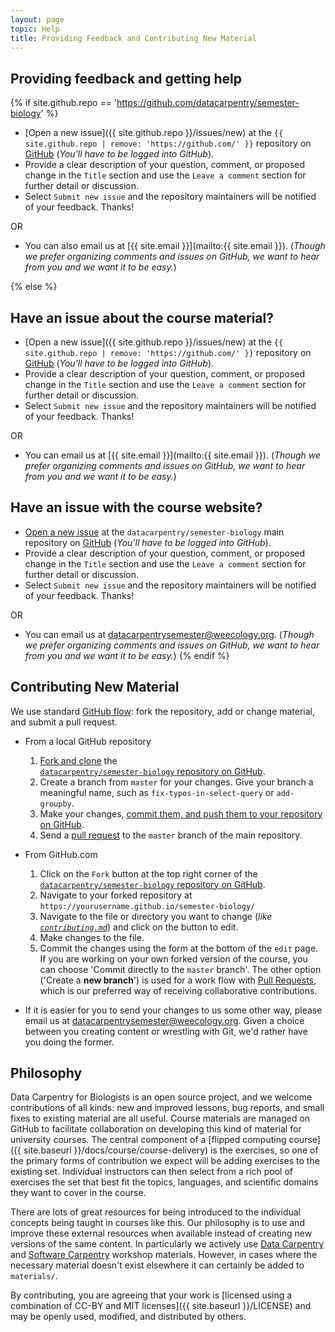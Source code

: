 ```yaml
---
layout: page
topic: Help
title: Providing Feedback and Contributing New Material
---
```


## Providing feedback and getting help

{% if site.github.repo == 'https://github.com/datacarpentry/semester-biology' %}
- [Open a new issue]({{ site.github.repo }}/issues/new) at the `{{ site.github.repo | remove: 'https://github.com/' }}` repository on [GitHub](http://github.com) (*You'll have to be logged into GitHub*).
- Provide a clear description of your question, comment, or proposed change in 
the `Title` section and use the `Leave a comment` section for further detail or discussion. 
- Select `Submit new issue` and the repository maintainers will be notified of your feedback. Thanks!

OR

- You can also email us at [{{ site.email }}](mailto:{{ site.email }}). (*Though we prefer organizing comments and issues on GitHub, we want to hear from you and we want it to be easy.*)

{% else %}

## Have an issue about the course material?

- [Open a new issue]({{ site.github.repo }}/issues/new) at the `{{ site.github.repo | remove: 'https://github.com/' }}` repository on [GitHub](http://github.com) (*You'll have to be logged into GitHub*).
- Provide a clear description of your question, comment, or proposed change in 
the `Title` section and use the `Leave a comment` section for further detail or discussion. 
- Select `Submit new issue` and the repository maintainers will be notified of your feedback. Thanks!

OR

- You can email us at [{{ site.email }}](mailto:{{ site.email }}). (*Though we prefer organizing comments and issues on GitHub, we want to hear from you and we want it to be easy.*)

## Have an issue with the course website?

- [Open a new issue](https://github.com/datacarpentry/semester-biology/issues/new) at the `datacarpentry/semester-biology` main repository on [GitHub](http://github.com) (*You'll have to be logged into GitHub*).
- Provide a clear description of your question, comment, or proposed change in 
the `Title` section and use the `Leave a comment` section for further detail or discussion. 
- Select `Submit new issue` and the repository maintainers will be notified of your feedback. Thanks!

OR

- You can email us at [datacarpentrysemester@weecology.org](mailto:datacarpentrysemester@weecology.org). (*Though we prefer organizing comments and issues on GitHub, we want to hear from you and we want it to be easy.*)
{% endif %}

## Contributing New Material

We use standard [GitHub flow](https://guides.github.com/introduction/flow/):
fork the repository, add or change material, and submit a pull request.

- From a local GitHub repository 
   1. [Fork and clone](https://help.github.com/articles/fork-a-repo/) the  
[`datacarpentry/semester-biology` repository on GitHub](https://github.com/datacarpentry/semester-biology).
   2. Create a branch from `master` for your changes. Give your branch a 
      meaningful name, such as `fix-typos-in-select-query` or `add-groupby`.
   4. Make your changes, [commit them, and push them to your repository on  GitHub](https://help.github.com/articles/create-a-repo/#commit-your-first-change).
   5.  Send a [pull request](https://help.github.com/articles/using-pull-requests/) to the `master` branch of the main repository.

- From GitHub.com
   1. Click on the `Fork` button at the top right corner of the [`datacarpentry/semester-biology` repository on GitHub](https://github.com/datacarpentry/semester-biology).
   2. Navigate to your forked repository at `https://yourusername.github.io/semester-biology/`
   3. Navigate to the file or directory you want to change (*like [`contributing.md`](https://github.com/datacarpentry/semester-biology/blob/master/docs/course/contributing.md)*) and click on the <i class="fa fa-pencil"></i> button to edit. 
   4. Make changes to the file.
   5. Commit the changes using the form at the bottom of the `edit` page. If you are working on your own forked version of the course, you can choose 'Commit directly to the `master` branch'. The other option ('Create a **new branch**') is used for a work flow with [Pull Requests](https://help.github.com/articles/using-pull-requests), which is our preferred way of receiving collaborative contributions.

- If it is easier for you to send your changes to us some other way, please 
email us at [datacarpentrysemester@weecology.org](mailto:datacarpentrysemester@weecology.org). Given a choice between you creating content or wrestling with Git, we'd rather have you doing the former.

## Philosophy

Data Carpentry for Biologists is an open source project, and we welcome 
contributions of all kinds: new and improved lessons, bug reports, and small 
fixes to existing material are all useful. Course materials are managed on 
GitHub to facilitate collaboration on developing this kind of material for 
university courses. The central component of a [flipped computing course]({{ site.baseurl }}/docs/course/course-delivery) is the 
exercises, so one of the primary forms of contribution we expect will be adding 
exercises to the existing set. Individual instructors can then select from a 
rich pool of exercises the set that best fit the topics, languages, and 
scientific domains they want to cover in the course.

There are lots of great resources for being introduced to the individual
concepts being taught in courses like this. Our philosophy is to use and improve
these external resources when available instead of creating new versions of the
same content. In particularly we actively use
[Data Carpentry](http://datacarpentry.org/lessons) and
[Software Carpentry](http://software-carpentry.org/lessons) workshop
materials. However, in cases where the necessary material doesn't exist
elsewhere it can certainly be added to `materials/`.

By contributing, you are agreeing that your work is [licensed using a combination of CC-BY and MIT licenses]({{ site.baseurl }}/LICENSE) and may be openly used, modified, and distributed by others.
